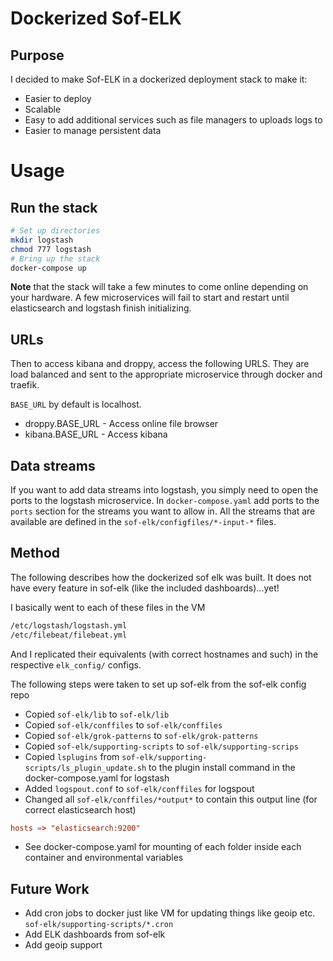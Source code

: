 # Dockerized Sof-ELK

## Purpose

I decided to make Sof-ELK in a dockerized deployment stack to make it:

* Easier to deploy
* Scalable
* Easy to add additional services such as file managers to uploads logs to
* Easier to manage persistent data

# Usage

## Run the stack

```sh
# Set up directories
mkdir logstash
chmod 777 logstash
# Bring up the stack
docker-compose up
```

**Note** that the stack will take a few minutes to come online depending on your hardware.  A few microservices will fail to start and restart until elasticsearch and logstash finish initializing.

## URLs

Then to access kibana and droppy, access the following URLS.  They are load balanced and sent to the appropriate microservice through docker and traefik.

`BASE_URL` by default is localhost.

* droppy.BASE_URL - Access online file browser
* kibana.BASE_URL - Access kibana

## Data streams

If you want to add data streams into logstash, you simply need to open the ports to the logstash microservice.
In `docker-compose.yaml` add ports to the `ports` section for the streams you want to allow in.
All the streams that are available are defined in the `sof-elk/configfiles/*-input-*` files.

## Method

The following describes how the dockerized sof elk was built.  It does not have every feature in sof-elk (like the included dashboards)...yet!

I basically went to each of these files in the VM

```sh
/etc/logstash/logstash.yml
/etc/filebeat/filebeat.yml
```

And I replicated their equivalents (with correct hostnames and such) in the respective `elk_config/` configs.

The following steps were taken to set up sof-elk from the sof-elk config repo

* Copied `sof-elk/lib` to `sof-elk/lib`
* Copied `sof-elk/conffiles` to `sof-elk/conffiles`
* Copied `sof-elk/grok-patterns` to `sof-elk/grok-patterns`
* Copied `sof-elk/supporting-scripts` to `sof-elk/supporting-scrips`
* Copied `lsplugins` from `sof-elk/supporting-scripts/ls_plugin_update.sh` to the plugin install command in the docker-compose.yaml for logstash
* Added `logspout.conf` to `sof-elk/conffiles` for logspout
* Changed all `sof-elk/conffiles/*output*` to contain this output line (for correct elasticsearch host)

```conf
hosts => "elasticsearch:9200"
```

* See docker-compose.yaml for mounting of each folder inside each container and environmental variables

## Future Work

* Add cron jobs to docker just like VM for updating things like geoip etc. `sof-elk/supporting-scripts/*.cron`
* Add ELK dashboards from sof-elk
* Add geoip support
